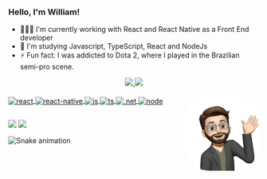 ### Hello, I'm William!

- 👨🏻‍💻 I'm currently working with React and React Native as a Front End developer
- 📖 I'm studying Javascript, TypeScript, React and NodeJs
- ⚡ Fun fact: I was addicted to Dota 2, where I played in the Brazilian semi-pro scene.

<div align="center">
  <a href="https://github.com/fontanettiwilliam">
  <img height="150em" src="https://github-readme-stats.vercel.app/api?username=fontanettiwilliam&show_icons=true&theme=aura&include_all_commits=true&count_private=true"/>
  <img height="150em" src="https://github-readme-stats.vercel.app/api/top-langs/?username=fontanettiwilliam&layout=compact&langs_count=16&theme=aura"/>
</div>
  
<div style="display: inline_block"><br>
  <img align="center" alt="react" src="https://img.shields.io/badge/React-20232A?style=for-the-badge&logo=react&logoColor=61DAFB">
  <img align="center" alt="react-native" src="https://img.shields.io/badge/React_Native-20232A?style=for-the-badge&logo=react&logoColor=61DAFB">
  <img align="center" alt="js" src="https://img.shields.io/badge/JavaScript-323330?style=for-the-badge&logo=javascript&logoColor=F7DF1E">
  <img align="center" alt="ts" src="https://img.shields.io/badge/TypeScript-007ACC?style=for-the-badge&logo=typescript&logoColor=white">
  <img align="center" alt=".net" src="https://img.shields.io/badge/.NET-5C2D91?style=for-the-badge&logo=.net&logoColor=white">
  <img align="center" alt="node" src="https://img.shields.io/badge/Node.js-43853D?style=for-the-badge&logo=node.js&logoColor=white">
  
  
  <img align="right" alt="Rafa-pic" height="150" style="border-radius:50px;" src="https://github.com/fontanettiwilliam/fontanettiwilliam/blob/main/avatar.gif?raw=true">
</div>
  
  ##
<div> 
  <a href = "mailto:fontanetti.william@gmail.com"><img src="https://img.shields.io/badge/-Gmail-%23333?style=for-the-badge&logo=gmail&logoColor=white" target="_blank"></a>
  <a href="https://www.linkedin.com/in/william-fontanetti/" target="_blank"><img src="https://img.shields.io/badge/-LinkedIn-%230077B5?style=for-the-badge&logo=linkedin&logoColor=white" target="_blank"></a> 
</div>

  ![Snake animation](https://github.com/fontanettiwilliam/fontanettiwilliam/blob/output/github-contribution-grid-snake.svg#gh-dark-mode-only)
